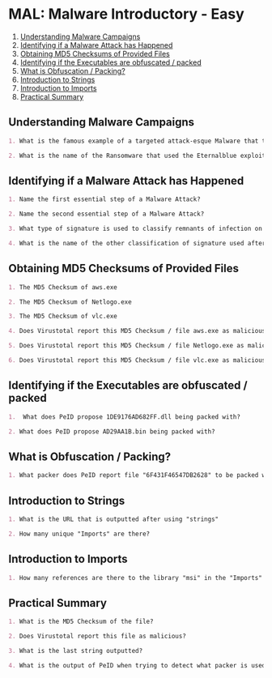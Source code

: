 # MAL: Malware Introductory - Easy

1. [Understanding Malware Campaigns](#understanding-malware-campaigns)
2. [Identifying if a Malware Attack has Happened](#identifying-if-a-malware-attack-has-happened)
3. [Obtaining MD5 Checksums of Provided Files](#obtaining-md5-checksums-of-provided-files)
4. [Identifying if the Executables are obfuscated / packed](#identifying-if-the-executables-are-obfuscated--packed)
5. [What is Obfuscation / Packing?](#what-is-obfuscation--packing)
6. [Introduction to Strings](#introduction-to-strings)
7. [Introduction to Imports](#introduction-to-imports)
8. [Practical Summary](#practical-summary)

## Understanding Malware Campaigns

```markdown
1. What is the famous example of a targeted attack-esque Malware that targeted Iran?

2. What is the name of the Ransomware that used the Eternalblue exploit in a "Mass Campaign" attack?
```

## Identifying if a Malware Attack has Happened

```markdown
1. Name the first essential step of a Malware Attack?

2. Name the second essential step of a Malware Attack?

3. What type of signature is used to classify remnants of infection on a host?

4. What is the name of the other classification of signature used after a Malware attack?
```

## Obtaining MD5 Checksums of Provided Files

```markdown
1. The MD5 Checksum of aws.exe

2. The MD5 Checksum of Netlogo.exe

3. The MD5 Checksum of vlc.exe

4. Does Virustotal report this MD5 Checksum / file aws.exe as malicious?

5. Does Virustotal report this MD5 Checksum / file Netlogo.exe as malicious?

6. Does Virustotal report this MD5 Checksum / file vlc.exe as malicious?
```

## Identifying if the Executables are obfuscated / packed

```markdown
1.  What does PeID propose 1DE9176AD682FF.dll being packed with?

2. What does PeID propose AD29AA1B.bin being packed with?
```

## What is Obfuscation / Packing?

```markdown
1. What packer does PeID report file "6F431F46547DB2628" to be packed with?
```

## Introduction to Strings

```markdown
1. What is the URL that is outputted after using "strings"

2. How many unique "Imports" are there?
```

## Introduction to Imports

```markdown
1. How many references are there to the library "msi" in the "Imports" tab of IDA Freeware for "install.exe"
```

## Practical Summary

```markdown
1. What is the MD5 Checksum of the file?

2. Does Virustotal report this file as malicious?

3. What is the last string outputted?

4. What is the output of PeID when trying to detect what packer is used by the file?
```
